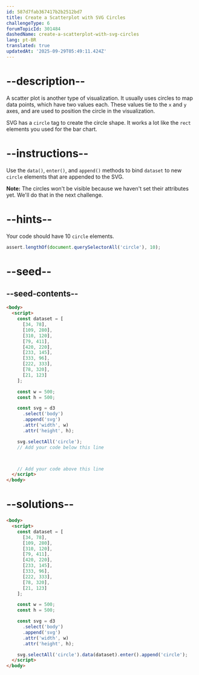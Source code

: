 ```yaml
---
id: 587d7fab367417b2b2512bd7
title: Create a Scatterplot with SVG Circles
challengeType: 6
forumTopicId: 301484
dashedName: create-a-scatterplot-with-svg-circles
lang: pt-BR
translated: true
updatedAt: '2025-09-29T05:49:11.424Z'
---
```


# --description--

A scatter plot is another type of visualization. It usually uses circles to map data points, which have two values each. These values tie to the `x` and `y` axes, and are used to position the circle in the visualization.

SVG has a `circle` tag to create the circle shape. It works a lot like the `rect` elements you used for the bar chart.

# --instructions--

Use the `data()`, `enter()`, and `append()` methods to bind `dataset` to new `circle` elements that are appended to the SVG.

**Note:** The circles won't be visible because we haven't set their attributes yet. We'll do that in the next challenge.

# --hints--

Your code should have 10 `circle` elements.

```js
assert.lengthOf(document.querySelectorAll('circle'), 10);
```

# --seed--

## --seed-contents--

```html
<body>
  <script>
    const dataset = [
      [34, 78],
      [109, 280],
      [310, 120],
      [79, 411],
      [420, 220],
      [233, 145],
      [333, 96],
      [222, 333],
      [78, 320],
      [21, 123]
    ];

    const w = 500;
    const h = 500;

    const svg = d3
      .select('body')
      .append('svg')
      .attr('width', w)
      .attr('height', h);

    svg.selectAll('circle');
    // Add your code below this line



    // Add your code above this line
  </script>
</body>
```

# --solutions--

```html
<body>
  <script>
    const dataset = [
      [34, 78],
      [109, 280],
      [310, 120],
      [79, 411],
      [420, 220],
      [233, 145],
      [333, 96],
      [222, 333],
      [78, 320],
      [21, 123]
    ];

    const w = 500;
    const h = 500;

    const svg = d3
      .select('body')
      .append('svg')
      .attr('width', w)
      .attr('height', h);

    svg.selectAll('circle').data(dataset).enter().append('circle');
  </script>
</body>
```
